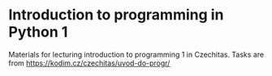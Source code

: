 # Introduction to programming in Python 1

Materials for lecturing introduction to programming 1 in Czechitas. Tasks are from https://kodim.cz/czechitas/uvod-do-progr/

